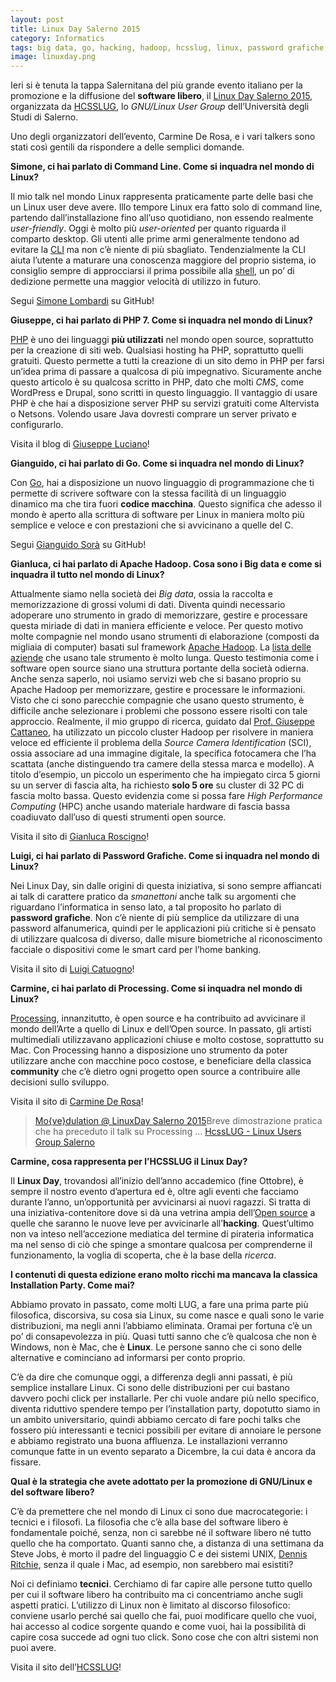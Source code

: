 ```yaml
---
layout: post
title: Linux Day Salerno 2015
category: Informatics
tags: big data, go, hacking, hadoop, hcsslug, linux, password grafiche, php, processing, software libero
image: linuxday.png
---
```

Ieri si è tenuta la tappa Salernitana del più grande evento italiano per la promozione e la diffusione del **software libero**, il [Linux Day Salerno 2015](https://linuxdaysalerno.it/2015), organizzata da [HCSSLUG](https://www.hcsslug.org/), lo *GNU/Linux User Group* dell’Università degli Studi di Salerno.

Uno degli organizzatori dell’evento, Carmine De Rosa, e i vari talkers sono stati così gentili da rispondere a delle semplici domande.

**Simone, ci hai parlato di Command Line.
Come si inquadra nel mondo di Linux?**

Il mio talk nel mondo Linux rappresenta praticamente parte delle basi che un Linux user deve avere. Illo tempore Linux era fatto solo di command line, partendo dall’installazione fino all’uso quotidiano, non essendo realmente *user-friendly*. Oggi è molto più *user-oriented* per quanto riguarda il comparto desktop. Gli utenti alle prime armi generalmente tendono ad evitare la [CLI](https://it.wikipedia.org/wiki/Interfaccia_a_riga_di_comando) ma non c’è niente di più sbagliato. Tendenzialmente la CLI aiuta l’utente a maturare una conoscenza maggiore del proprio sistema, io consiglio sempre di approcciarsi il prima possibile alla [shell](https://it.wikipedia.org/wiki/Shell_%28informatica%29), un po’ di dedizione permette una maggior velocità di utilizzo in futuro.

Segui [Simone Lombardi](https://github.com/smlb) su GitHub!

**Giuseppe, ci hai parlato di PHP 7.
Come si inquadra nel mondo di Linux?**

[PHP](https://www.php.net/) è uno dei linguaggi **più utilizzati** nel mondo open source, soprattutto per la creazione di siti web. Qualsiasi hosting ha PHP, soprattutto quelli gratuiti. Questo permette a tutti la creazione di un sito demo in PHP per farsi un’idea prima di passare a qualcosa di più impegnativo. Sicuramente anche questo articolo è su qualcosa scritto in PHP, dato che molti *CMS*, come WordPress e Drupal, sono scritti in questo linguaggio. Il vantaggio di usare PHP è che hai a disposizione server PHP su servizi gratuiti come Altervista o Netsons. Volendo usare Java dovresti comprare un server privato e configurarlo.

Visita il blog di [Giuseppe Luciano](https://lgwebproject.altervista.org/blog)!

**Gianguido, ci hai parlato di Go.
Come si inquadra nel mondo di Linux?**

Con [Go](https://golang.org/), hai a disposizione un nuovo linguaggio di programmazione che ti permette di scrivere software con la stessa facilità di un linguaggio dinamico ma che tira fuori **codice macchina**. Questo significa che adesso il mondo è aperto alla scrittura di software per Linux in maniera molto più semplice e veloce e con prestazioni che si avvicinano a quelle del C.

Segui [Gianguido Sorà](https://github.com/gsora) su GitHub!

**Gianluca, ci hai parlato di Apache Hadoop.
Cosa sono i Big data e come si inquadra il tutto nel mondo di Linux?**

Attualmente siamo nella società dei *Big data*, ossia la raccolta e memorizzazione di grossi volumi di dati. Diventa quindi necessario adoperare uno strumento in grado di memorizzare, gestire e processare questa miriade di dati in maniera efficiente e veloce. Per questo motivo molte compagnie nel mondo usano strumenti di elaborazione (composti da migliaia di computer) basati sul framework [Apache Hadoop](https://hadoop.apache.org/).
La [lista delle aziende](https://wiki.apache.org/hadoop/PoweredBy) che usano tale strumento è molto lunga. Questo testimonia come i software open source siano una struttura portante della società odierna. Anche senza saperlo, noi usiamo servizi web che si basano proprio su Apache Hadoop per memorizzare, gestire e processare le informazioni.
Visto che ci sono parecchie compagnie che usano questo strumento, è difficile anche selezionare i problemi che possono essere risolti con tale approccio. Realmente, il mio gruppo di ricerca, guidato dal [Prof. Giuseppe Cattaneo](https://www.di.unisa.it/~cattaneo), ha utilizzato un piccolo cluster Hadoop per risolvere in maniera veloce ed efficiente il problema della *Source Camera Identification* (SCI), ossia associare ad una immagine digitale, la specifica fotocamera che l’ha scattata (anche distinguendo tra camere della stessa
marca e modello). A titolo d’esempio, un piccolo un esperimento che ha impiegato circa 5 giorni su un server di fascia alta, ha richiesto **solo 5 ore** su cluster di 32 PC di fascia molto bassa. Questo evidenzia come si possa fare *High Performance Computing* (HPC) anche usando materiale hardware di fascia bassa coadiuvato dall’uso di questi strumenti open source.

Visita il sito di [Gianluca Roscigno](https://www.di.unisa.it/~roscigno)!

**Luigi, ci hai parlato di Password Grafiche.
Come si inquadra nel mondo di Linux?**

Nei Linux Day, sin dalle origini di questa iniziativa, si sono sempre affiancati ai talk di carattere pratico da *smanettoni* anche talk su argomenti che riguardano l’informatica in senso lato, a tal proposito ho parlato di **password grafiche**. Non c’è niente di più semplice da utilizzare di una password alfanumerica, quindi per le applicazioni più critiche si è pensato di utilizzare qualcosa di diverso, dalle misure biometriche al riconoscimento facciale o dispositivi come le smart card per
l’home banking.

Visita il sito di [Luigi Catuogno](https://www.di.unisa.it/~luicat)!

**Carmine, ci hai parlato di Processing.
Come si inquadra nel mondo di Linux?**

[Processing](https://processing.org/), innanzitutto, è open source e ha contribuito ad avvicinare il mondo dell’Arte a quello di Linux e dell’Open source. In passato, gli artisti multimediali utilizzavano applicazioni chiuse e molto costose, soprattutto su Mac. Con Processing hanno a disposizione uno strumento da poter utilizzare anche con macchine poco costose, e beneficiare della classica **community** che c’è dietro ogni progetto open source a contribuire alle decisioni sullo sviluppo.

Visita il sito di [Carmine De Rosa](https://dslak.it/)!

<div id="fb-root"><script src="{{ site.github.url }}/static/js/fbvideo.js" type="text/javascript"></script>
<script type="text/javascript">// <![CDATA[
fbvideo();
// ]]></script></div>
<div class="fb-video" data-allowfullscreen="1" data-href="https://www.facebook.com/hcsslug/videos/514031065420517/">
<div class="fb-xfbml-parse-ignore">
<blockquote cite="https://www.facebook.com/hcsslug/videos/514031065420517/"><a href="https://www.facebook.com/hcsslug/videos/514031065420517/">Mo{ve}dulation @ LinuxDay Salerno 2015</a>Breve dimostrazione pratica che ha preceduto il talk su Processing ...
<a href="https://www.facebook.com/hcsslug">HcssLUG - Linux Users Group Salerno</a></blockquote>
</div>
</div>

**Carmine, cosa rappresenta per l’HCSSLUG il Linux Day?**

Il **Linux Day**, trovandosi all’inizio dell’anno accademico (fine Ottobre), è sempre il nostro evento d’apertura ed è, oltre agli eventi che facciamo durante l’anno, un’opportunità per avvicinarsi ai nuovi ragazzi. Si tratta di una iniziativa-contenitore dove si dà una vetrina ampia dell’[Open source](https://it.wikipedia.org/wiki/Open_source) a quelle che saranno le nuove leve per avvicinarle all’**hacking**. Quest’ultimo non va inteso nell’accezione mediatica del termine di pirateria informatica ma nel senso di ciò che spinge a smontare qualcosa per comprenderne il funzionamento, la voglia di scoperta, che è la base della *ricerca*.

**I contenuti di questa edizione erano molto ricchi ma mancava la classica Installation Party. Come mai?**

Abbiamo provato in passato, come molti LUG, a fare una prima parte più filosofica, discorsiva, su cosa sia Linux, su come nasce e quali sono le varie distribuzioni, ma negli anni l’abbiamo eliminata. Oramai per fortuna c’è un po’ di consapevolezza in più. Quasi tutti sanno che c’è qualcosa che non è Windows, non è Mac, che è **Linux**. Le persone sanno che ci sono delle alternative e cominciano ad informarsi per conto proprio.

C’è da dire che comunque oggi, a differenza degli anni passati, è più semplice installare Linux. Ci sono delle distribuzioni per cui bastano davvero pochi click per installarle. Per chi vuole andare più nello specifico, diventa riduttivo spendere tempo per l’installation party, dopotutto siamo in un ambito universitario, quindi abbiamo cercato di fare pochi talks che fossero più interessanti e tecnici possibili per evitare di annoiare le persone e abbiamo registrato una buona affluenza. Le installazioni verranno comunque fatte in un evento separato a Dicembre, la cui data è ancora da fissare.

**Qual è la strategia che avete adottato per la promozione di GNU/Linux e del software libero?**

C’è da premettere che nel mondo di Linux ci sono due macrocategorie: i tecnici e i filosofi. La filosofia che c’è alla base del software libero è fondamentale poiché, senza, non ci sarebbe né il software libero né tutto quello che ha comportato. Quanti sanno che, a distanza di una settimana da Steve Jobs, è morto il padre del linguaggio C e dei sistemi UNIX, [Dennis Ritchie](https://it.wikipedia.org/wiki/Dennis_Ritchie), senza il quale i Mac, ad esempio, non sarebbero mai esistiti?

Noi ci definiamo **tecnici**. Cerchiamo di far capire alle persone tutto quello per cui il software libero ha contribuito ma ci concentriamo anche sugli aspetti pratici. L’utilizzo di Linux non è limitato al discorso filosofico: conviene usarlo perché sai quello che fai, puoi modificare quello che vuoi, hai accesso al codice sorgente quando e come vuoi, hai la possibilità di capire cosa succede ad ogni tuo click. Sono cose che con altri sistemi non puoi avere.

Visita il sito dell’[HCSSLUG](https://www.hcsslug.org/)!
